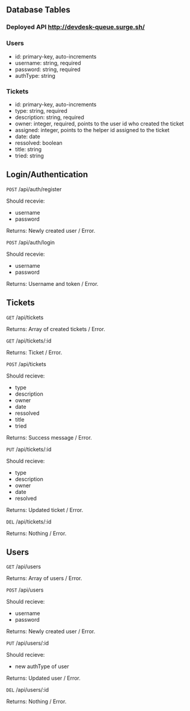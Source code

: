 ## Database Tables

### Deployed API http://devdesk-queue.surge.sh/

### Users

* id: primary-key, auto-increments
* username: string, required
* password: string, required
* authType: string

### Tickets

* id: primary-key, auto-increments
* type: string, required
* description: string, required
* owner: integer, required, points to the user id who created the ticket
* assigned: integer, points to the helper id assigned to the ticket
* date: date
* ressolved: boolean
* title: string
* tried: string

## Login/Authentication

`POST` /api/auth/register

Should recevie:
* username
* password

Returns: Newly created user / Error.

`POST` /api/auth/login

Should recevie:
* username
* password

Returns: Username and token / Error.

## Tickets

`GET` /api/tickets

Returns: Array of created tickets / Error.

`GET` /api/tickets/:id

Returns: Ticket / Error.

`POST` /api/tickets

Should recieve:
* type
* description
* owner
* date
* ressolved
* title
* tried

Returns: Success message / Error.

`PUT` /api/tickets/:id

Should recieve:
* type
* description
* owner
* date
* resolved

Returns: Updated ticket / Error.

`DEL` /api/tickets/:id

Returns: Nothing / Error.

## Users

`GET` /api/users

Returns: Array of users / Error.

`POST` /api/users

Should recieve:
* username
* password

Returns: Newly created user / Error.

`PUT` /api/users/:id

Should recieve:
* new authType of user

Returns: Updated user / Error.

`DEL` /api/users/:id

Returns: Nothing / Error.
